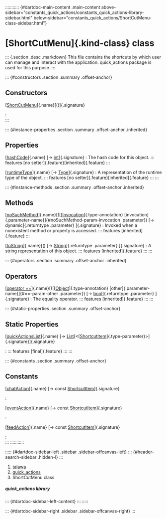 ::::::::::: {#dartdoc-main-content .main-content above-sidebar="constants_quick_actions/constants_quick_actions-library-sidebar.html" below-sidebar="constants_quick_actions/ShortCutMenu-class-sidebar.html"}
<div>

# [ShortCutMenu]{.kind-class} class

</div>

::: {.section .desc .markdown}
This file contains the shortcuts by which user can manage and interact
with the application. quick_actions package is used for this purpose.
:::

::: {#constructors .section .summary .offset-anchor}
## Constructors

[[ShortCutMenu](../constants_quick_actions/ShortCutMenu/ShortCutMenu.html)]{.name}[()]{.signature}

:   
:::

::: {#instance-properties .section .summary .offset-anchor .inherited}
## Properties

[[hashCode](https://api.flutter.dev/flutter/dart-core/Object/hashCode.html)]{.name} [→ [int](https://api.flutter.dev/flutter/dart-core/int-class.html)]{.signature}
:   The hash code for this object.
    ::: features
    [no setter]{.feature}[inherited]{.feature}
    :::

[[runtimeType](https://api.flutter.dev/flutter/dart-core/Object/runtimeType.html)]{.name} [→ [Type](https://api.flutter.dev/flutter/dart-core/Type-class.html)]{.signature}
:   A representation of the runtime type of the object.
    ::: features
    [no setter]{.feature}[inherited]{.feature}
    :::
:::

::: {#instance-methods .section .summary .offset-anchor .inherited}
## Methods

[[noSuchMethod](https://api.flutter.dev/flutter/dart-core/Object/noSuchMethod.html)]{.name}[([[[Invocation](https://api.flutter.dev/flutter/dart-core/Invocation-class.html)]{.type-annotation} [invocation]{.parameter-name}]{#noSuchMethod-param-invocation .parameter}) [→ dynamic]{.returntype .parameter} ]{.signature}
:   Invoked when a nonexistent method or property is accessed.
    ::: features
    [inherited]{.feature}
    :::

[[toString](https://api.flutter.dev/flutter/dart-core/Object/toString.html)]{.name}[() [→ [String](https://api.flutter.dev/flutter/dart-core/String-class.html)]{.returntype .parameter} ]{.signature}
:   A string representation of this object.
    ::: features
    [inherited]{.feature}
    :::
:::

::: {#operators .section .summary .offset-anchor .inherited}
## Operators

[[operator ==](https://api.flutter.dev/flutter/dart-core/Object/operator_equals.html)]{.name}[([[[Object](https://api.flutter.dev/flutter/dart-core/Object-class.html)]{.type-annotation} [other]{.parameter-name}]{#==-param-other .parameter}) [→ [bool](https://api.flutter.dev/flutter/dart-core/bool-class.html)]{.returntype .parameter} ]{.signature}
:   The equality operator.
    ::: features
    [inherited]{.feature}
    :::
:::

::: {#static-properties .section .summary .offset-anchor}
## Static Properties

[[quickActionsList](../constants_quick_actions/ShortCutMenu/quickActionsList.html)]{.name} [→ [List](https://api.flutter.dev/flutter/dart-core/List-class.html)[\<[[ShortcutItem](https://pub.dev/documentation/quick_actions_platform_interface/1.1.0/quick_actions_platform_interface/ShortcutItem-class.html)]{.type-parameter}\>]{.signature}]{.signature}

:   ::: features
    [final]{.feature}
    :::
:::

::: {#constants .section .summary .offset-anchor}
## Constants

[[chatAction](../constants_quick_actions/ShortCutMenu/chatAction-constant.html)]{.name} [→ const [ShortcutItem](https://pub.dev/documentation/quick_actions_platform_interface/1.1.0/quick_actions_platform_interface/ShortcutItem-class.html)]{.signature}

:   

[[eventAction](../constants_quick_actions/ShortCutMenu/eventAction-constant.html)]{.name} [→ const [ShortcutItem](https://pub.dev/documentation/quick_actions_platform_interface/1.1.0/quick_actions_platform_interface/ShortcutItem-class.html)]{.signature}

:   

[[feedAction](../constants_quick_actions/ShortCutMenu/feedAction-constant.html)]{.name} [→ const [ShortcutItem](https://pub.dev/documentation/quick_actions_platform_interface/1.1.0/quick_actions_platform_interface/ShortcutItem-class.html)]{.signature}

:   
:::
:::::::::::

::::: {#dartdoc-sidebar-left .sidebar .sidebar-offcanvas-left}
::: {#header-search-sidebar .hidden-l}
:::

1.  [talawa](../index.html)
2.  [quick_actions](../constants_quick_actions/)
3.  ShortCutMenu class

##### quick_actions library

::: {#dartdoc-sidebar-left-content}
:::
:::::

::: {#dartdoc-sidebar-right .sidebar .sidebar-offcanvas-right}
:::
